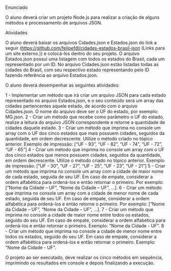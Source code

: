 Enunciado

O aluno deverá criar um projeto Node.js para realizar a criação de alguns métodos e processamento de arquivos JSON.

Atividades

O aluno deverá baixar os arquivos Cidades.json e Estados.json do link a seguir (https://github.com/felipefdl/cidades-estados-brasil-json (Links para um site externo.)) e colocá-los dentro do seu projeto. O arquivo Estados.json possui uma listagem com todos os estados do Brasil, cada um representado por um ID. No arquivo Cidades.json estão listadas todas as cidades do Brasil, com seu respectivo estado representando pelo ID fazendo referência ao arquivo Estados.json.

O aluno deverá desempenhar as seguintes atividades:

1 - Implementar um método que irá criar um arquivo JSON para cada estado representado no arquivo Estados.json, e o seu conteúdo será um array das cidades pertencentes aquele estado, de acordo com o arquivo Cidades.json. O nome do arquivo deve ser o UF do estado, por exemplo: MG.json.
2 - Criar um método que recebe como parâmetro o UF do estado, realize a leitura do arquivo JSON correspondente e retorne a quantidade de cidades daquele estado.
3 - Criar um método que imprima no console um array com o UF dos cinco estados que mais possuem cidades, seguidos da quantidade, em ordem decrescente. Utilize o método criado no tópico anterior. Exemplo de impressão: [“UF - 93”, “UF - 82”, “UF - 74”, “UF - 72”, “UF - 65”]
4 - Criar um método que imprima no console um array com o UF dos cinco estados que menos possuem cidades, seguidos da quantidade, em ordem decrescente. Utilize o método criado no tópico anterior. Exemplo de impressão: [“UF - 30”, “UF - 27”, “UF - 25”, “UF - 23”, “UF - 21”]
5 - Criar um método que imprima no console um array com a cidade de maior nome de cada estado, seguida de seu UF. Em caso de empate, considerar a ordem alfabética para ordená-los e então retornar o primeiro. Por exemplo: [“Nome da Cidade – UF”, “Nome da Cidade – UF”, ...].
6 - Criar um método que imprima no console um array com a cidade de menor nome de cada estado, seguida de seu UF. Em caso de empate, considerar a ordem alfabética para ordená-los e então retorne o primeiro. Por exemplo: [“Nome da Cidade – UF”, “Nome da Cidade – UF”, ...].
7 - Criar um método que imprima no console a cidade de maior nome entre todos os estados, seguido do seu UF. Em caso de empate, considerar a ordem alfabética para ordená-los e então retornar o primeiro. Exemplo: “Nome da Cidade - UF".
8 - Criar um método que imprima no console a cidade de menor nome entre todos os estados, seguido do seu UF. Em caso de empate, considerar a ordem alfabética para ordená-los e então retornar o primeiro. Exemplo: “Nome da Cidade - UF".

O projeto ao ser executado, deve realizar os cinco métodos em sequência, imprimindo os resultados em console e depois finalizando a execução.
